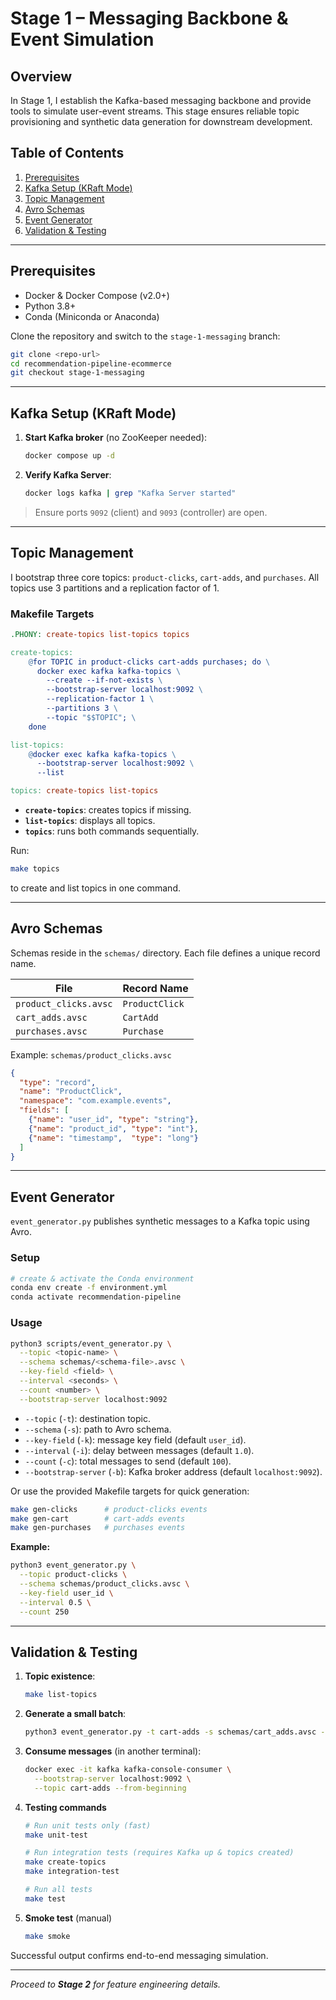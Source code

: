 # Stage 1 – Messaging Backbone & Event Simulation

## Overview

In Stage 1, I establish the Kafka-based messaging backbone and provide tools to simulate user-event streams. This stage ensures reliable topic provisioning and synthetic data generation for downstream development.

## Table of Contents

1. [Prerequisites](#prerequisites)
2. [Kafka Setup (KRaft Mode)](#kafka-setup-kraft-mode)
3. [Topic Management](#topic-management)
4. [Avro Schemas](#avro-schemas)
5. [Event Generator](#event-generator)
6. [Validation & Testing](#validation--testing)

---

## Prerequisites

* Docker & Docker Compose (v2.0+)
* Python 3.8+
* Conda (Miniconda or Anaconda)

Clone the repository and switch to the `stage-1-messaging` branch:

```bash
git clone <repo-url>
cd recommendation-pipeline-ecommerce
git checkout stage-1-messaging
```

---

## Kafka Setup (KRaft Mode)

1. **Start Kafka broker** (no ZooKeeper needed):

   ```bash
   docker compose up -d
   ```
2. **Verify Kafka Server**:

   ```bash
   docker logs kafka | grep "Kafka Server started"
   ```

> Ensure ports `9092` (client) and `9093` (controller) are open.

---

## Topic Management

I bootstrap three core topics: `product-clicks`, `cart-adds`, and `purchases`. All topics use 3 partitions and a replication factor of 1.

### Makefile Targets

```makefile
.PHONY: create-topics list-topics topics

create-topics:
	@for TOPIC in product-clicks cart-adds purchases; do \
	  docker exec kafka kafka-topics \
	    --create --if-not-exists \
	    --bootstrap-server localhost:9092 \
	    --replication-factor 1 \
	    --partitions 3 \
	    --topic "$$TOPIC"; \
	done

list-topics:
	@docker exec kafka kafka-topics \
	  --bootstrap-server localhost:9092 \
	  --list

topics: create-topics list-topics
```

* **`create-topics`**: creates topics if missing.
* **`list-topics`**: displays all topics.
* **`topics`**: runs both commands sequentially.

Run:

```bash
make topics
```

to create and list topics in one command.

---

## Avro Schemas

Schemas reside in the `schemas/` directory. Each file defines a unique record name.

| File                  | Record Name    |
| --------------------- | -------------- |
| `product_clicks.avsc` | `ProductClick` |
| `cart_adds.avsc`      | `CartAdd`      |
| `purchases.avsc`      | `Purchase`     |

Example: `schemas/product_clicks.avsc`

```json
{
  "type": "record",
  "name": "ProductClick",
  "namespace": "com.example.events",
  "fields": [
    {"name": "user_id", "type": "string"},
    {"name": "product_id", "type": "int"},
    {"name": "timestamp",  "type": "long"}
  ]
}
```

---

## Event Generator

`event_generator.py` publishes synthetic messages to a Kafka topic using Avro.

### Setup

```bash
# create & activate the Conda environment
conda env create -f environment.yml
conda activate recommendation-pipeline
```

### Usage

```bash
python3 scripts/event_generator.py \
  --topic <topic-name> \
  --schema schemas/<schema-file>.avsc \
  --key-field <field> \
  --interval <seconds> \
  --count <number> \
  --bootstrap-server localhost:9092
```

* `--topic` (`-t`): destination topic.
* `--schema` (`-s`): path to Avro schema.
* `--key-field` (`-k`): message key field (default `user_id`).
* `--interval` (`-i`): delay between messages (default `1.0`).
* `--count` (`-c`): total messages to send (default `100`).
* `--bootstrap-server` (`-b`): Kafka broker address (default `localhost:9092`).

Or use the provided Makefile targets for quick generation:

```bash
make gen-clicks      # product-clicks events
make gen-cart        # cart-adds events
make gen-purchases   # purchases events
```

**Example:**

```bash
python3 event_generator.py \
  --topic product-clicks \
  --schema schemas/product_clicks.avsc \
  --key-field user_id \
  --interval 0.5 \
  --count 250
```

---

## Validation & Testing

1. **Topic existence**:

   ```bash
   make list-topics
   ```
2. **Generate a small batch**:

   ```bash
   python3 event_generator.py -t cart-adds -s schemas/cart_adds.avsc -k user_id -c 10
   ```
3. **Consume messages** (in another terminal):

   ```bash
   docker exec -it kafka kafka-console-consumer \
     --bootstrap-server localhost:9092 \
     --topic cart-adds --from-beginning
   ```
4. **Testing commands**

	```bash
	# Run unit tests only (fast)
	make unit-test

	# Run integration tests (requires Kafka up & topics created)
	make create-topics
	make integration-test

	# Run all tests
	make test
	```
5. **Smoke test** (manual)

	```bash
	make smoke
	```

Successful output confirms end-to-end messaging simulation.

---

*Proceed to **Stage 2** for feature engineering details.*
